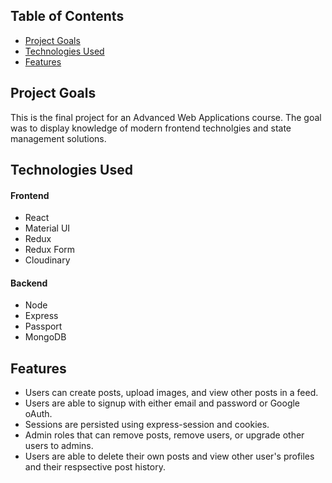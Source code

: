 ## Table of Contents
- [Project Goals](#project-goals)
- [Technologies Used](#technologies-used)
- [Features](#features)

## Project Goals

This is the final project for an Advanced Web Applications course. The goal was to display knowledge of modern frontend technolgies and state management solutions.

## Technologies Used


#### Frontend
* React
* Material UI 
* Redux
* Redux Form
* Cloudinary
#### Backend
* Node
* Express
* Passport
* MongoDB


## Features
* Users can create posts, upload images, and view other posts in a feed.
* Users are able to signup with either email and password or Google oAuth.
* Sessions are persisted using express-session and cookies.
* Admin roles that can remove posts, remove users, or upgrade other users to admins.
* Users are able to delete their own posts and view other user's profiles and their respsective post history.
